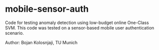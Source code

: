 # mobile-sensor-auth

Code for testing anomaly detection using low-budget online One-Class SVM. This code was tested on a sensor-based mobile user authentication scenario.

Author: Bojan Kolosnjaji, TU Munich

